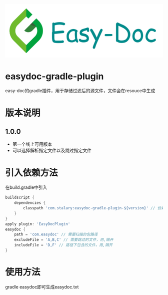 ![logo](logo.png)
# easydoc-gradle-plugin

easy-doc的gradle插件，用于存储过滤后的源文件，文件会在resouce中生成

# 版本说明
## 1.0.0
- 第一个线上可用版本
- 可以选择解析指定文件以及跳过指定文件

# 引入依赖方法
在build.gradle中引入
```gradle
buildscript {
    dependencies {
        classpath 'com.stalary:easydoc-gradle-plugin-${version}' // 依赖远程插件
    }
}
apply plugin: 'EasyDocPlugin'
easydoc {
    path = 'com.easydoc' // 需要扫描的包路径
    excludeFile = 'A,B,C' // 需要跳过的文件，用,隔开
    includeFile = 'D,F' // 路径下包含的文件，用,隔开
}
```

# 使用方法
gradle easydoc即可生成easydoc.txt
